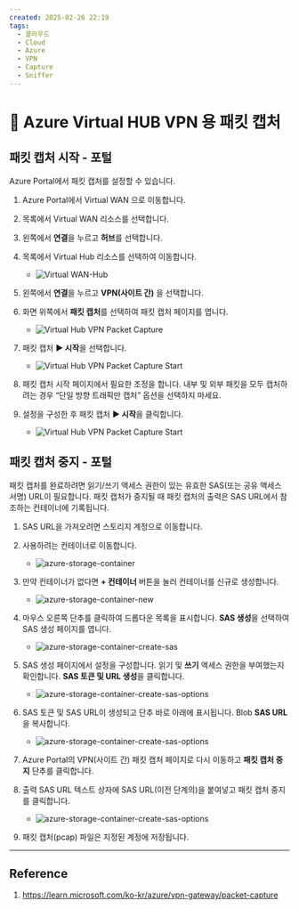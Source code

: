 ```yaml
---
created: 2025-02-26 22:19
tags:
  - 클라우드
  - Cloud
  - Azure
  - VPN
  - Capture
  - Sniffer
---
```

# 🌱 Azure Virtual HUB VPN 용 패킷 캡처

## 패킷 캡처 시작 - 포털

Azure Portal에서 패킷 캡처를 설정할 수 있습니다.

1. Azure Portal에서 Virtual WAN 으로 이동합니다.

2. 목록에서 Virtual WAN 리소스를 선택합니다.

3. 왼쪽에서 **연결**을 누르고 **허브**를 선택합니다.

4. 목록에서 Virtual Hub 리소스를 선택하여 이동합니다.
	- ![Virtual WAN-Hub](/Files/azure-vwan-hub.jpg)

6. 왼쪽에서 **연결**을 누르고 **VPN(사이트 간)** 을 선택합니다.

7. 화면 위쪽에서 **패킷 캡처**를 선택하여 패킷 캡처 페이지를 엽니다.	
 	- ![Virtual Hub VPN Packet Capture](/Files/azure-vwan-hub-vpn-capture-1.jpg)

8. 패킷 캡처 **▶️ 시작**을 선택합니다.	
 	- ![Virtual Hub VPN Packet Capture Start](/Files/azure-vwan-hub-vpn-capture-2.jpg)

9. 패킷 캡처 시작 페이지에서 필요한 조정을 합니다. 내부 및 외부 패킷을 모두 캡처하려는 경우 “단일 방향 트래픽만 캡처” 옵션을 선택하지 마세요.

10. 설정을 구성한 후 패킷 캡처 **▶️ 시작**을 클릭합니다.	
 	- ![Virtual Hub VPN Packet Capture Start](/Files/azure-vwan-hub-vpn-capture-3.jpg)


## 패킷 캡처 중지 - 포털

패킷 캡처를 완료하려면 읽기/쓰기 액세스 권한이 있는 유효한 SAS(또는 공유 액세스 서명) URL이 필요합니다. 패킷 캡처가 중지될 때 패킷 캡처의 출력은 SAS URL에서 참조하는 컨테이너에 기록됩니다.

1. SAS URL을 가져오려면 스토리지 계정으로 이동합니다.

2. 사용하려는 컨테이너로 이동합니다.
	- ![azure-storage-container](/Files/azure-storage-container.jpg)

3. 만약 컨테이너가 없다면 **+ 컨테이너** 버튼을 눌러 컨테이너를 신규로 생성합니다.
	- ![azure-storage-container-new](/Files/azure-storage-container-new.jpg)

4. 마우스 오른쪽 단추를 클릭하여 드롭다운 목록을 표시합니다. **SAS 생성**을 선택하여 SAS 생성 페이지를 엽니다.
	- ![azure-storage-container-create-sas](/Files/azure-storage-container-create-sas.jpg)

5. SAS 생성 페이지에서 설정을 구성합니다. 읽기 및 **쓰기** 액세스 권한을 부여했는지 확인합니다. **SAS 토큰 및 URL 생성**을 클릭합니다.
	- ![azure-storage-container-create-sas-options](/Files/azure-storage-container-create-sas-options.jpg)
	
6. SAS 토큰 및 SAS URL이 생성되고 단추 바로 아래에 표시됩니다. Blob **SAS URL**을 복사합니다.
	- ![azure-storage-container-create-sas-options](/Files/azure-storage-container-create-sas-url.jpg)

1. Azure Portal의 VPN(사이트 간) 패킷 캡처 페이지로 다시 이동하고 **패킷 캡처 중지** 단추를 클릭합니다.

2. 출력 SAS URL 텍스트 상자에 SAS URL(이전 단계의)을 붙여넣고 패킷 캡처 중지를 클릭합니다.
	- ![azure-storage-container-create-sas-options](/Files/azure-vwan-hub-vpn-capture-4.jpg)

3. 패킷 캡처(pcap) 파일은 지정된 계정에 저장됩니다.

---
## Reference
1. https://learn.microsoft.com/ko-kr/azure/vpn-gateway/packet-capture
